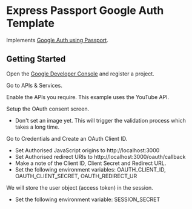 # Express Passport Google Auth Template

Implements [Google Auth using Passport](http://www.passportjs.org/docs/google/).

## Getting Started

Open the [Google Developer Console](https://console.cloud.google.com/) and register a project.

Go to APIs & Services.

Enable the APIs you require. This example uses the YouTube API.

Setup the OAuth consent screen.
* Don't set an image yet. This will trigger the validation process which takes a long time.

Go to Credentials and Create an OAuth Client ID.
* Set Authorised JavaScript origins to http://localhost:3000
* Set Authorised redirect URIs to http://localhost:3000/oauth/callback
* Make a note of the Client ID, Client Secret and Redirect URL.
* Set the following environment variables: OAUTH_CLIENT_ID, OAUTH_CLIENT_SECRET, OAUTH_REDIRECT_UR

We will store the user object (access token) in the session.
* Set the following environment variable: SESSION_SECRET
